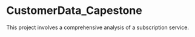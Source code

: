 # CustomerData_Capestone
 This project involves a comprehensive analysis of a subscription service.
